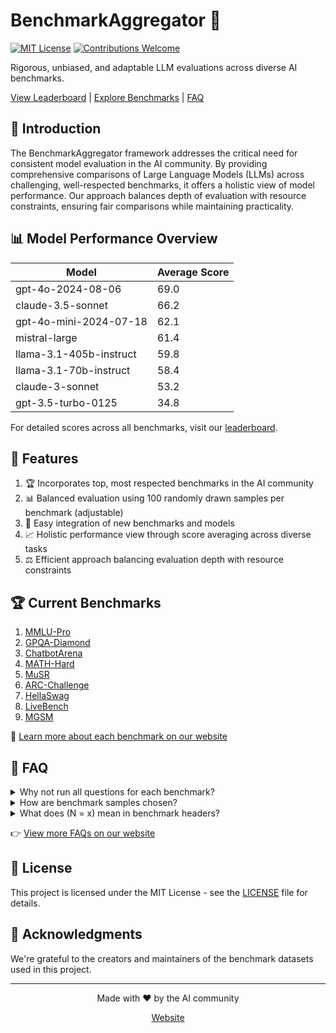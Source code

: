 # BenchmarkAggregator 🚀

[![MIT License](https://img.shields.io/badge/License-MIT-green.svg)](https://choosealicense.com/licenses/mit/)
[![Contributions Welcome](https://img.shields.io/badge/contributions-welcome-brightgreen.svg?style=flat)](https://github.com/yourusername/benchmarkaggregator/issues)

Rigorous, unbiased, and adaptable LLM evaluations across diverse AI benchmarks.

[View Leaderboard](https://benchmark-aggregator-lvss.vercel.app/) | [Explore Benchmarks](#benchmarks) | [FAQ](#faq)

## 🎯 Introduction

The BenchmarkAggregator framework addresses the critical need for consistent model evaluation in the AI community. By providing comprehensive comparisons of Large Language Models (LLMs) across challenging, well-respected benchmarks, it offers a holistic view of model performance. Our approach balances depth of evaluation with resource constraints, ensuring fair comparisons while maintaining practicality.

## 📊 Model Performance Overview

| Model | Average Score |
|-------|---------------|
| gpt-4o-2024-08-06 | 69.0 |
| claude-3.5-sonnet | 66.2 |
| gpt-4o-mini-2024-07-18 | 62.1 |
| mistral-large | 61.4 |
| llama-3.1-405b-instruct | 59.8 |
| llama-3.1-70b-instruct | 58.4 |
| claude-3-sonnet | 53.2 |
| gpt-3.5-turbo-0125 | 34.8 |

For detailed scores across all benchmarks, visit our [leaderboard](https://benchmark-aggregator-lvss.vercel.app/).

## 🌟 Features

1. 🏆 Incorporates top, most respected benchmarks in the AI community
2. 📊 Balanced evaluation using 100 randomly drawn samples per benchmark (adjustable)
3. 🔌 Easy integration of new benchmarks and models
4. 📈 Holistic performance view through score averaging across diverse tasks
5. ⚖️ Efficient approach balancing evaluation depth with resource constraints

## 🏆 Current Benchmarks

1. [MMLU-Pro](https://huggingface.co/datasets/TIGER-Lab/MMLU-Pro)
2. [GPQA-Diamond](https://huggingface.co/datasets/Idavidrein/gpqa)
3. [ChatbotArena](https://chat.lmsys.org/)
4. [MATH-Hard](https://huggingface.co/datasets/lighteval/MATH-Hard)
5. [MuSR](https://huggingface.co/datasets/TAUR-Lab/MuSR)
6. [ARC-Challenge](https://huggingface.co/datasets/allenai/ai2_arc)
7. [HellaSwag](https://rowanzellers.com/hellaswag/)
8. [LiveBench](https://livebench.ai/)
9. [MGSM](https://huggingface.co/datasets/juletxara/mgsm)

📖 [Learn more about each benchmark on our website](https://benchmark-aggregator-lvss.vercel.app/)

## 🤔 FAQ

<details>
<summary>Why not run all questions for each benchmark?</summary>
Cost considerations. Our approach balances evaluation depth with resource constraints.
</details>

<details>
<summary>How are benchmark samples chosen?</summary>
Random selection, ensuring consistency across all model evaluations.
</details>

<details>
<summary>What does (N = x) mean in benchmark headers?</summary>
Total questions in the benchmark. N/A for Chatbot Arena and LiveBench (results fetched externally).
</details>

👉 [View more FAQs on our website](https://benchmark-aggregator-lvss.vercel.app/)

## 📄 License

This project is licensed under the MIT License - see the [LICENSE](LICENSE) file for details.

## 🙏 Acknowledgments

We're grateful to the creators and maintainers of the benchmark datasets used in this project. 

---

<p align="center">
  Made with ❤️ by the AI community
</p>

<p align="center">
  <a href="https://benchmark-aggregator-lvss.vercel.app/">Website</a>
</p>